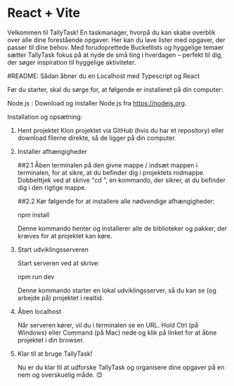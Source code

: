 # React + Vite

Velkommen til TallyTask! En taskmanager, hvorpå du kan skabe overblik over alle dine forestående opgaver. Her kan du lave lister med opgaver, der passer til dine behov. Med forudoprettede Bucketlists og hyggelige temaer sætter TallyTask fokus på at nyde de små ting i hverdagen – perfekt til dig, der søger inspiration til hyggelige aktiviteter.


#README: Sådan åbner du en Localhost med Typescript og React

Før du starter, skal du sørge for, at følgende er installeret på din computer:

Node.js : Download og installer Node.js fra https://nodejs.org.

Installation og opsætning: 

1. Hent projektet
    Klon projektet via GitHub (hvis du har et repository) eller download filerne direkte, så de ligger på din computer.

2. Installer afhængigheder
    
    ##2.1 Åben terminalen på den givne mappe / indsæt mappen i terminalen, for at sikre, at du befinder dig i projektets rodmappe. Dobbelttjek ved at skrive "cd <mappenavn>", en kommando, der sikrer, at du befinder dig i den rigtige mappe. 

    ##2.2 Kør følgende for at installere alle nødvendige afhængigheder:
    
    npm install 

    Denne kommando henter og installerer alle de biblioteker og pakker, der kræves for at projektet kan køre.

3. Start udviklingsserveren 

    Start serveren ved at skrive:
    
    npm run dev

    Denne kommando starter en lokal udviklingsserver, så du kan se (og arbejde på) projektet i realtid.

4. Åben localhost

    Når serveren kører, vil du i terminalen se en URL. Hold Ctrl (på Windows) eller Command (på Mac) nede og klik på linket for at åbne projektet i din browser.

5. Klar til at bruge TallyTask!

    Nu er du klar til at udforske TallyTask og organisere dine opgaver på en nem og overskuelig måde. 😊
    


